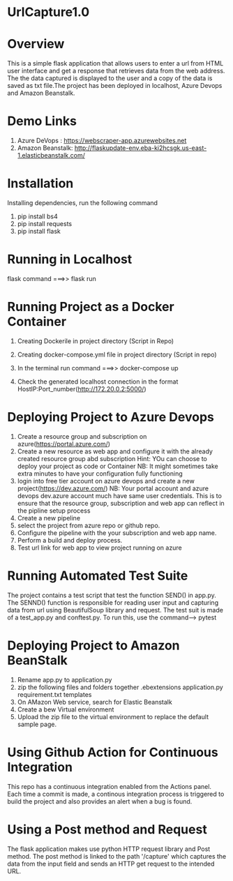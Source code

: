 # UrlCapture1.0

# Overview
This is a simple flask application that allows users to enter a url from HTML user interface and get a response that retrieves data from the web address. The the data captured is displayed to the user and a copy of the data is saved as txt file.The project has been deployed in localhost, Azure Devops and Amazon Beanstalk.

# Demo Links
1. Azure DeVops :    https://webscraper-app.azurewebsites.net
2. Amazon Beanstalk: http://flaskupdate-env.eba-ki2hcsgk.us-east-1.elasticbeanstalk.com/
# Installation
Installing dependencies, run the following command 
1. pip install bs4
2. pip install requests
3. pip install flask

# Running in Localhost
flask command ===>> flask run

# Running Project as a Docker Container
1. Creating Dockerile in project directory (Script in Repo)

2. Creating docker-compose.yml file in project directory (Script in repo)

3. In the terminal run command ===>> docker-compose up
4. Check the generated localhost connection in the format HostIP:Port_number(http://172.20.0.2:5000/)

# Deploying Project to Azure Devops
 1. Create a resource group and subscription on azure(https://portal.azure.com/)
 2. Create a new resource as web app and configure it with the already created resource group abd subscription
 Hint: YOu can choose to deploy your project as code or Container
 NB: It might sometimes take extra minutes to have your configuration fully functioning
 3. login into free tier account on azure devops and create a new project(https://dev.azure.com/)
 NB: Your portal account and azure devops dev.azure account much have same user credentials. This is to
 ensure that the resource group, subscription and web app can reflect in the pipline setup process
 4. Create a new pipeline
 5. select the project from azure repo or github repo.
 6. Configure the pipeline with the your subscription and web app name.
 7. Perform a build and deploy process.
 8. Test url link for web app to view project running on azure
# Running Automated Test Suite
The project contains a test script that test the function SEND() in app.py. The SENND() function is responsible for reading user input and capturing data from url using BeautifulSoup library and request. The test suit is made of a test_app.py and conftest.py. To run this, use the command--> pytest

# Deploying Project to Amazon BeanStalk
 1. Rename app.py to application.py
 2. zip the following files and folders together
  .ebextensions
  application.py
  requirement.txt
  templates
 3. On AMazon Web service, search for Elastic Beanstalk
 4. Create a bew Virtual environment
 5. Upload the zip file to the virtual environment to replace the default sample page.
# Using Github Action for Continuous Integration
This repo has a continuous integration enabled from the Actions panel. Each time a commit is made, a continous integration process is triggered to build the project and also provides an alert when a bug is found.

# Using a Post method and Request
The flask application makes use python HTTP request library and  Post method. The post method is linked to the path '/capture' which captures the data from the input field and sends an HTTP get request to the intended URL. 

